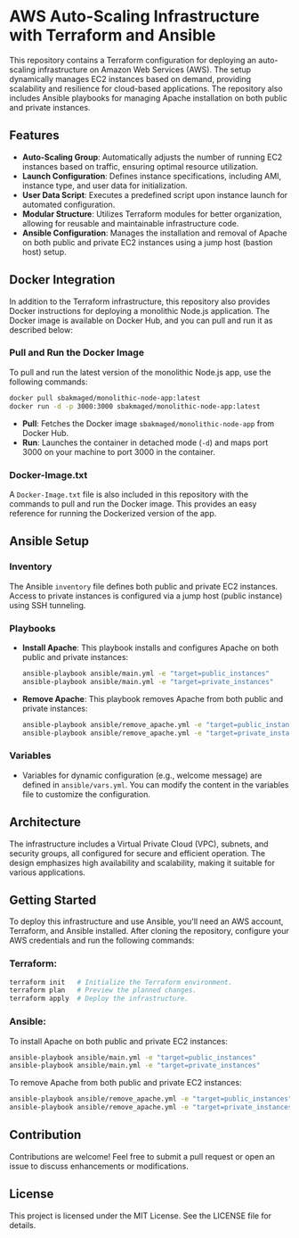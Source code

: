 # AWS Auto-Scaling Infrastructure with Terraform and Ansible

This repository contains a Terraform configuration for deploying an auto-scaling infrastructure on Amazon Web Services (AWS). The setup dynamically manages EC2 instances based on demand, providing scalability and resilience for cloud-based applications. The repository also includes Ansible playbooks for managing Apache installation on both public and private instances.

## Features

- **Auto-Scaling Group**: Automatically adjusts the number of running EC2 instances based on traffic, ensuring optimal resource utilization.
- **Launch Configuration**: Defines instance specifications, including AMI, instance type, and user data for initialization.
- **User Data Script**: Executes a predefined script upon instance launch for automated configuration.
- **Modular Structure**: Utilizes Terraform modules for better organization, allowing for reusable and maintainable infrastructure code.
- **Ansible Configuration**: Manages the installation and removal of Apache on both public and private EC2 instances using a jump host (bastion host) setup.

## Docker Integration

In addition to the Terraform infrastructure, this repository also provides Docker instructions for deploying a monolithic Node.js application. The Docker image is available on Docker Hub, and you can pull and run it as described below:

### Pull and Run the Docker Image

To pull and run the latest version of the monolithic Node.js app, use the following commands:

```bash
docker pull sbakmaged/monolithic-node-app:latest
docker run -d -p 3000:3000 sbakmaged/monolithic-node-app:latest
```

- **Pull**: Fetches the Docker image `sbakmaged/monolithic-node-app` from Docker Hub.
- **Run**: Launches the container in detached mode (`-d`) and maps port 3000 on your machine to port 3000 in the container.

### Docker-Image.txt

A `Docker-Image.txt` file is also included in this repository with the commands to pull and run the Docker image. This provides an easy reference for running the Dockerized version of the app.

## Ansible Setup

### Inventory

The Ansible `inventory` file defines both public and private EC2 instances. Access to private instances is configured via a jump host (public instance) using SSH tunneling.

### Playbooks

- **Install Apache**: This playbook installs and configures Apache on both public and private instances:

  ```bash
  ansible-playbook ansible/main.yml -e "target=public_instances"
  ansible-playbook ansible/main.yml -e "target=private_instances"
  ```

- **Remove Apache**: This playbook removes Apache from both public and private instances:

  ```bash
  ansible-playbook ansible/remove_apache.yml -e "target=public_instances"
  ansible-playbook ansible/remove_apache.yml -e "target=private_instances"
  ```

### Variables

- Variables for dynamic configuration (e.g., welcome message) are defined in `ansible/vars.yml`. You can modify the content in the variables file to customize the configuration.

## Architecture

The infrastructure includes a Virtual Private Cloud (VPC), subnets, and security groups, all configured for secure and efficient operation. The design emphasizes high availability and scalability, making it suitable for various applications.

## Getting Started

To deploy this infrastructure and use Ansible, you'll need an AWS account, Terraform, and Ansible installed. After cloning the repository, configure your AWS credentials and run the following commands:

### Terraform:

```bash
terraform init   # Initialize the Terraform environment.
terraform plan   # Preview the planned changes.
terraform apply  # Deploy the infrastructure.
```

### Ansible:

To install Apache on both public and private EC2 instances:

```bash
ansible-playbook ansible/main.yml -e "target=public_instances"
ansible-playbook ansible/main.yml -e "target=private_instances"
```

To remove Apache from both public and private EC2 instances:

```bash
ansible-playbook ansible/remove_apache.yml -e "target=public_instances"
ansible-playbook ansible/remove_apache.yml -e "target=private_instances"
```

## Contribution

Contributions are welcome! Feel free to submit a pull request or open an issue to discuss enhancements or modifications.

## License

This project is licensed under the MIT License. See the LICENSE file for details.
